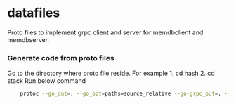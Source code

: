 # datafiles
Proto files to implement grpc client and server for memdbclient and memdbserver.

### Generate code from proto files
Go to the directory where proto file reside.
For example
    1. cd hash
    2. cd stack
Run below command
```sh
    protoc --go_out=. --go_opt=paths=source_relative --go-grpc_out=. --go-grpc_opt=paths=source_relative <filename>
```